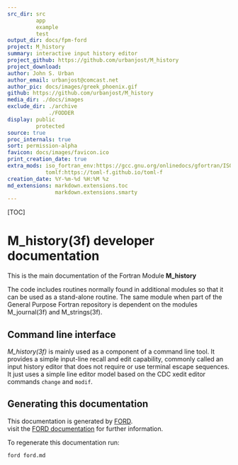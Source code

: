 ```yaml
---
src_dir: src
         app
         example
         test
output_dir: docs/fpm-ford
project: M_history
summary: interactive input history editor
project_github: https://github.com/urbanjost/M_history
project_download:
author: John S. Urban
author_email: urbanjost@comcast.net
author_pic: docs/images/greek_phoenix.gif
github: https://github.com/urbanjost/M_history
media_dir: ./docs/images
exclude_dir: ./archive
             ./FODDER
display: public
         protected
source: true
proc_internals: true
sort: permission-alpha
favicon: docs/images/favicon.ico
print_creation_date: true
extra_mods: iso_fortran_env:https://gcc.gnu.org/onlinedocs/gfortran/ISO_005fFORTRAN_005fENV.html
            tomlf:https://toml-f.github.io/toml-f
creation_date: %Y-%m-%d %H:%M %z
md_extensions: markdown.extensions.toc
               markdown.extensions.smarty
---
```

<!--
author_pic:
twitter:
website:
-->

[TOC]

# M_history(3f) developer documentation

This is the main documentation of the Fortran Module **M_history**

The code includes routines normally found in additional modules so
that it can be used as a stand-alone routine. The same module when part
of the General Purpose Fortran repository is dependent on the modules
M_journal(3f) and M_strings(3f).

## Command line interface

*M_history(3f)* is mainly used as a component of a command line tool.
It provides a simple input-line recall and edit capability, commonly
called an input history editor that does not require or use terminal
escape sequences.  It just uses a simple line editor model based on the
CDC xedit editor commands `change` and `modif`.


## Generating this documentation

This documentation is generated by
[FORD](https://github.com/Fortran-FOSS-Programmers/FORD).  
visit the [FORD documentation](https://github.com/Fortran-FOSS-Programmers/ford/wiki)
for further information.

To regenerate this documentation run:

```shell
ford ford.md
```
